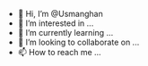 - 👋 Hi, I’m @Usmanghan
- 👀 I’m interested in ...
- 🌱 I’m currently learning ...
- 💞️ I’m looking to collaborate on ...
- 📫 How to reach me ...

<!---
Usmanghan/Usmanghan is a ✨ special ✨ repository because its `README.md` (this file) appears on your GitHub profile.
You can click the Preview link to take a look at your changes.
--->
